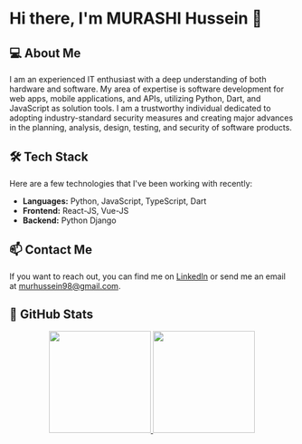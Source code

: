 # Hi there, I'm MURASHI Hussein 👋

## 💻 About Me

I am an experienced IT enthusiast with a deep understanding of both hardware and software.
My area of expertise is software development for web apps, mobile applications, and APIs,
utilizing Python, Dart, and JavaScript as solution tools. I am a trustworthy individual dedicated
to adopting industry-standard security measures and creating major advances in the
planning, analysis, design, testing, and security of software products.

## 🛠️ Tech Stack

Here are a few technologies that I've been working with recently:

- **Languages:** Python, JavaScript, TypeScript, Dart
- **Frontend:** React-JS, Vue-JS
- **Backend:** Python Django

## 📫 Contact Me

If you want to reach out, you can find me on [LinkedIn](https://www.linkedin.com/in/murashi-hussein-b989b222a/) or send me an email at murhussein98@gmail.com.

## 🚀 GitHub Stats

<p align="center">
  <a href="https://github.com/murhussain">
    <img height="180em" src="https://github-readme-stats-eight-theta.vercel.app/api?username=murhussain&show_icons=true&theme=algolia&include_all_commits=true&count_private=true"/>
    <img height="180em" src="https://github-readme-stats-eight-theta.vercel.app/api/top-langs/?username=murhussain&layout=compact&langs_count=8&theme=algolia"/>
  </a>
</p>
